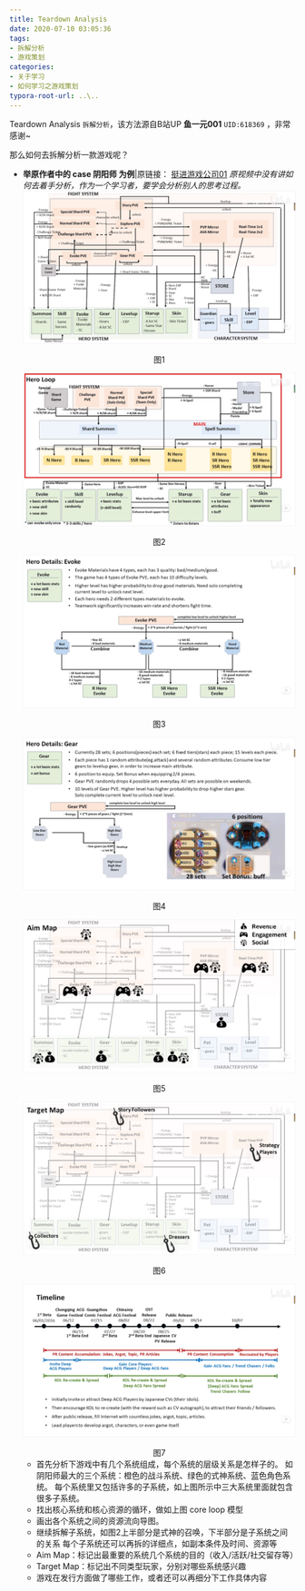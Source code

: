 ```yaml
---
title: Teardown Analysis
date: 2020-07-10 03:05:36
tags: 
- 拆解分析
- 游戏策划
categories: 
- 关于学习
- 如何学习之游戏策划
typora-root-url: ..\..
---
```




Teardown Analysis `拆解分析`，该方法源自B站UP **鱼一元001** `UID:618369` ，非常感谢~

那么如何去拆解分析一款游戏呢？

- **举原作者中的 case 阴阳师 为例**|原链接： [挺进游戏公司01](https://www.bilibili.com/video/BV1GJ411y7fj)
  *原视频中没有讲如何去着手分析，作为一个学习者，要学会分析别人的思考过程。*
  ![image-20200714155230876](/images/teardwon-1/image-20200714155230876.png)

  <center>图1</center>

  ![image-20200714155553449](/images/teardwon-1/image-20200714155553449.png)

  <center>图2</center>
  
  ![image-20200714161013960](/images/teardwon-1/image-20200714161013960.png)
  
  <center>图3</center>
  
  ![image-20200714161233561](/images/teardwon-1/image-20200714161233561.png)
  
  <center>图4</center>
  
  ![image-20200714161426048](/images/teardwon-1/image-20200714161426048.png)
  
  <center>图5</center>
  
  ![image-20200714161605301](/images/teardwon-1/image-20200714161605301.png)

  <center>图6</center>
  
  ![image-20200715110109733](/images/teardwon-1/image-20200715110109733.png)
  
  <center>图7</center>
  
  - 首先分析下游戏中有几个系统组成，每个系统的层级关系是怎样子的。
    如阴阳师最大的三个系统：橙色的战斗系统、绿色的式神系统、蓝色角色系统。
    每个系统里又包括许多的子系统，如上图所示中三大系统里面就包含很多子系统。
  - 找出核心系统和核心资源的循环，做如上图 core loop 模型
  - 画出各个系统之间的资源流向导图。
  - 继续拆解子系统，如图2上半部分是式神的召唤，下半部分是子系统之间的关系 
    每个子系统还可以再拆的详细点，如副本条件及时间、资源等
  - Aim Map：标记出最重要的系统几个系统的目的（收入/活跃/社交留存等）
  - Target Map：标记出不同类型玩家，分别对哪些系统感兴趣
  - 游戏在发行方面做了哪些工作，或者还可以再细分下工作具体内容

